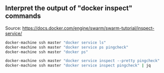 ## Interpret the output of "docker inspect" commands

Source: https://docs.docker.com/engine/swarm/swarm-tutorial/inspect-service/

```bash
docker-machine ssh master "docker service ls"
docker-machine ssh master "docker service ps pingcheck"
docker-machine ssh master "docker ps" 

docker-machine ssh master "docker service inspect --pretty pingcheck"
docker-machine ssh master "docker service inspect pingcheck" | jq
```

